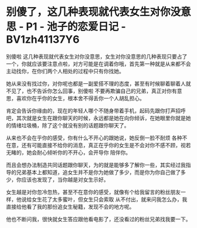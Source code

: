 # 别傻了，这几种表现就代表女生对你没意思 - P1 - 池子的恋爱日记 - BV1zh41137Y6

别傻啦 这几种表现就代表女生对你没意思，女生对你没意思的几种表现只要占了一个，你就应该要注意点啦，对方可能是在调着你哦，首先第一种就是从来都不会主动找你，在你们两个人相处的过程中只有你找她。

她从来没有找过你，对你呢也都是一副爱搭不理的态度，甚至有时候聊着聊着人就不见了，也不告诉你怎么回事，别傻啦 不要再欺骗自己的兄弟，真正对你有意思，喜欢你在乎你的女生，根本舍不得丢你一个人胡乱担心。

肯定会告诉你缘由的，现在的年轻人哪个不随身带着手机，起码先跟你打声招呼吧，其次就是女生在跟你聊天的时候，永远都是她在向你倾诉，在她眼里你就是她的情绪垃圾桶，除了这个就没有别的话题跟你聊天了。

从来也不会在乎你的感受，你有什么不开心的跟她说，她反倒一脸不耐烦 各种不在意，还有可能直接不给你的消息，真正在乎你的女生是不会对你不感不顾，视若无睹的，她会耐心倾听你的不开心，会开导你 陪伴你。

而且会想办法制造共同话题跟你聊天，为的就是能够多了解你一些，其实经过我指导的兄弟基本上都知道，追女生并不是你为她做了多少，而是你为你自己做了多少，你应该也发现了，当你越是对女生示好。

女生越是对你忽冷忽热，甚至不在意你的感受，就像有个给我留言的粉丝朋友一样，他说给女生花了太多蜜叶，但女生只会索取 从不付出，就来问我怎么办，我直接给他看了我的那份追女生秘籍，发现不会的地方呢。

他也不断问我，很快就女生答应跟他看电影了，还没看过的粉丝兄弟找我要一下。